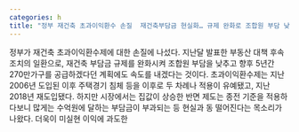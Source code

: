```yaml
---
categories: h
title: "정부 재건축 초과이익환수 손질  재건축부담금 현실화… 규제 완화로 조합원 부담 낮춘다"
---
```

정부가 재건축 초과이익환수제에 대한 손질에 나섰다. 지난달 발표한 부동산 대책 후속조치의 일환으로, 재건축 부담금 규제를 완화시켜 조합원 부담을 낮추고 향후 5년간 270만가구를 공급하겠다던 계획에도 속도를 내겠다는 것이다. 초과이익환수제는 지난 2006년 도입된 이후 주택경기 침체 등을 이후로 두 차례나 적용이 유예됐고, 지난 2018년 재도입됐다. 하지만 시장에서는 집값이 상승한 반면 제도는 종전 기준을 적용하다보니 많게는 수억원에 달하는 부담금이 부과되는 등 현실과 동 떨어진다는 목소리가 나왔다. 더욱이 미실현 이익에 과도한